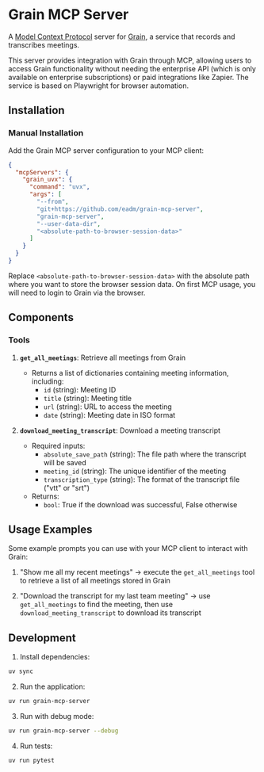 # Grain MCP Server

A [Model Context Protocol](https://github.com/modelcontextprotocol) server for [Grain](https://grain.com/), a service that records and transcribes meetings.

This server provides integration with Grain through MCP, allowing users to access Grain functionality without needing the enterprise API (which is only available on enterprise subscriptions) or paid integrations like Zapier. The service is based on Playwright for browser automation.

## Installation

### Manual Installation

Add the Grain MCP server configuration to your MCP client:

```json
{
  "mcpServers": {
    "grain_uvx": {
      "command": "uvx",
      "args": [
        "--from",
        "git+https://github.com/eadm/grain-mcp-server",
        "grain-mcp-server",
        "--user-data-dir",
        "<absolute-path-to-browser-session-data>"
      ]
    }
  }
}
```

Replace `<absolute-path-to-browser-session-data>` with the absolute path where you want to store the browser session data. On first MCP usage, you will need to login to Grain via the browser.

## Components

### Tools

1. **`get_all_meetings`**: Retrieve all meetings from Grain
   - Returns a list of dictionaries containing meeting information, including:
     - `id` (string): Meeting ID
     - `title` (string): Meeting title
     - `url` (string): URL to access the meeting
     - `date` (string): Meeting date in ISO format

2. **`download_meeting_transcript`**: Download a meeting transcript
   - Required inputs:
     - `absolute_save_path` (string): The file path where the transcript will be saved
     - `meeting_id` (string): The unique identifier of the meeting
     - `transcription_type` (string): The format of the transcript file ("vtt" or "srt")
   - Returns:
     - `bool`: True if the download was successful, False otherwise

## Usage Examples

Some example prompts you can use with your MCP client to interact with Grain:

1. "Show me all my recent meetings" → execute the `get_all_meetings` tool to retrieve a list of all meetings stored in Grain

2. "Download the transcript for my last team meeting" → use `get_all_meetings` to find the meeting, then use `download_meeting_transcript` to download its transcript

## Development

1. Install dependencies:

```bash
uv sync
```

2. Run the application:

```bash
uv run grain-mcp-server
```

3. Run with debug mode:

```bash
uv run grain-mcp-server --debug
```

4. Run tests:

```bash
uv run pytest
```
